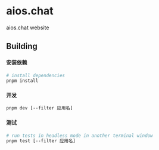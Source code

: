# aios.chat

aios.chat website

## Building

#### 安装依赖

```sh
# install dependencies
pnpm install
```

#### 开发

```sh
pnpm dev [--filter 应用名]
```

#### 测试

```sh
# run tests in headless mode in another terminal window
pnpm test [--filter 应用名]
```
